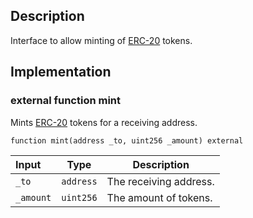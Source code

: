 ## Description

Interface to allow minting of [ERC-20](https://eips.ethereum.org/EIPS/eip-20) tokens.

## Implementation

### external function mint

Mints [ERC-20](https://eips.ethereum.org/EIPS/eip-20) tokens for a receiving address.

```solidity
function mint(address _to, uint256 _amount) external
```

| Input     | Type      | Description            |
| :-------- | --------- | ---------------------- |
| `_to`     | `address` | The receiving address. |
| `_amount` | `uint256` | The amount of tokens.  |

<!--CONTRACT_END-->
